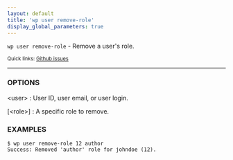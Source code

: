 ```yaml
---
layout: default
title: 'wp user remove-role'
display_global_parameters: true
---
```


`wp user remove-role` - Remove a user's role.

<small>Quick links: <a href="https://github.com/wp-cli/wp-cli/issues?q=is%3Aopen+label%3Acommand%3Auser-remove-role+sort%3Aupdated-desc">Github issues</a></small>

<hr />

### OPTIONS

&lt;user&gt;
: User ID, user email, or user login.

[&lt;role&gt;]
: A specific role to remove.

### EXAMPLES

    $ wp user remove-role 12 author
    Success: Removed 'author' role for johndoe (12).



